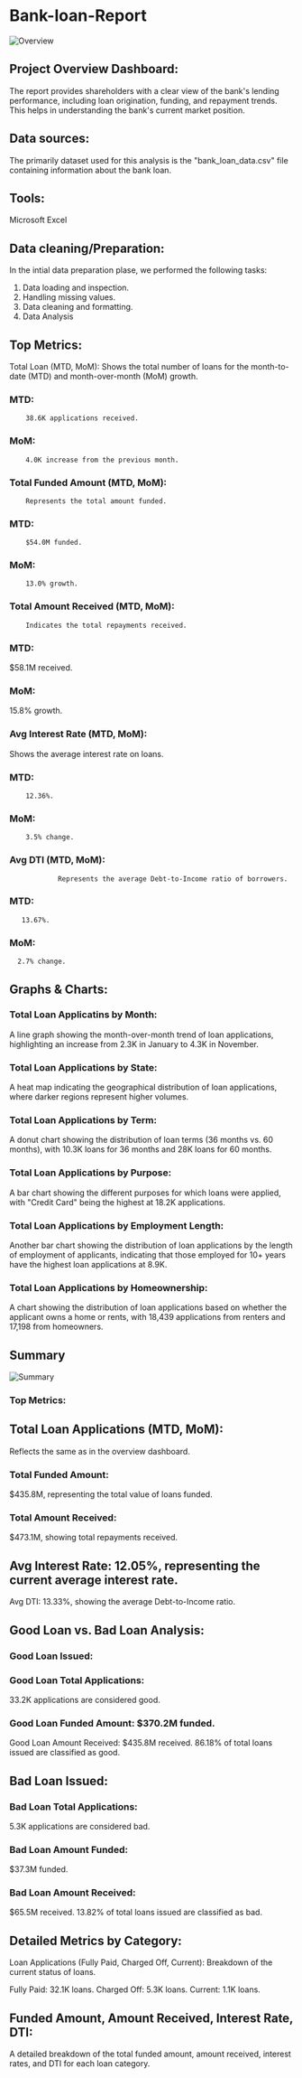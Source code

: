 # Bank-loan-Report
![Overview](https://github.com/user-attachments/assets/695986d9-0adb-4e0a-b18e-1fdd56cd67ad)

## Project Overview Dashboard:
The report provides shareholders with a clear view of the bank's lending performance, including loan origination, funding, and repayment trends. This helps in understanding the bank's current market position.

## Data sources:
The primarily dataset used for this analysis is the "bank_loan_data.csv" file containing information about the bank loan.

## Tools:
Microsoft Excel

## Data cleaning/Preparation:
In the intial data preparation plase, we performed the following tasks:
  1) Data loading and inspection.
  2) Handling missing values.
  3) Data cleaning and formatting.
  4) Data Analysis

## Top Metrics:
Total Loan (MTD, MoM): Shows the total number of loans for the month-to-date (MTD) and month-over-month (MoM) growth.

### MTD: 
        38.6K applications received.
### MoM: 
        4.0K increase from the previous month.
### Total Funded Amount (MTD, MoM):
        Represents the total amount funded.

### MTD: 
        $54.0M funded.
### MoM: 
        13.0% growth.
### Total Amount Received (MTD, MoM):
        Indicates the total repayments received.

### MTD:
$58.1M received.
### MoM: 
15.8% growth.
### Avg Interest Rate (MTD, MoM): 
Shows the average interest rate on loans.
### MTD: 
        12.36%.
### MoM: 
        3.5% change.
### Avg DTI (MTD, MoM): 
                Represents the average Debt-to-Income ratio of borrowers.

### MTD: 
       13.67%.
### MoM: 
      2.7% change.

## Graphs & Charts:

### Total Loan Applicatins by Month: 
A line graph showing the month-over-month trend of loan applications, highlighting an increase from 2.3K in January to 4.3K in November.

### Total Loan Applications by State: 
A heat map indicating the geographical distribution of loan applications, where darker regions represent higher volumes.

### Total Loan Applications by Term: 
A donut chart showing the distribution of loan terms (36 months vs. 60 months), with 10.3K loans for 36 months and 28K loans for 60 months.

### Total Loan Applications by Purpose: 
A bar chart showing the different purposes for which loans were applied, with "Credit Card" being the highest at 18.2K applications.

### Total Loan Applications by Employment Length: 
Another bar chart showing the distribution of loan applications by the length of employment of applicants, indicating that those employed for 10+ years have the highest loan applications at 8.9K.

### Total Loan Applications by Homeownership:
A chart showing the distribution of loan applications based on whether the applicant owns a home or rents, with 18,439 applications from renters and 17,198 from homeowners.

## Summary

![Summary](https://github.com/user-attachments/assets/610ff91f-e078-4d68-b31e-c0827ccd7a60)


### Top Metrics:

## Total Loan Applications (MTD, MoM):
Reflects the same as in the overview dashboard.

### Total Funded Amount: 
$435.8M, representing the total value of loans funded.

### Total Amount Received:
$473.1M, showing total repayments received.

## Avg Interest Rate: 12.05%, representing the current average interest rate.
Avg DTI: 13.33%, showing the average Debt-to-Income ratio.

## Good Loan vs. Bad Loan Analysis:
### Good Loan Issued:

### Good Loan Total Applications:
33.2K applications are considered good.
### Good Loan Funded Amount: $370.2M funded.
Good Loan Amount Received: $435.8M received.
86.18% of total loans issued are classified as good.

## Bad Loan Issued:
### Bad Loan Total Applications: 
5.3K applications are considered bad.
### Bad Loan Amount Funded: 
$37.3M funded.
### Bad Loan Amount Received:
$65.5M received.
13.82% of total loans issued are classified as bad.
## Detailed Metrics by Category:
Loan Applications (Fully Paid, Charged Off, Current): Breakdown of the current status of loans.

Fully Paid: 32.1K loans.
Charged Off: 5.3K loans.
Current: 1.1K loans.

## Funded Amount, Amount Received, Interest Rate, DTI: 
A detailed breakdown of the total funded amount, amount received, interest rates, and DTI for each loan category.
